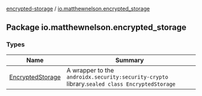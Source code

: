 [encrypted-storage](../index.md) / [io.matthewnelson.encrypted_storage](./index.md)

## Package io.matthewnelson.encrypted_storage

### Types

| Name | Summary |
|---|---|
| [EncryptedStorage](-encrypted-storage/index.md) | A wrapper to the `androidx.security:security-crypto` library.`sealed class EncryptedStorage` |
